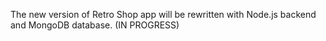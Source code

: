The new version of Retro Shop app will be rewritten with Node.js backend and MongoDB database. (IN PROGRESS)
